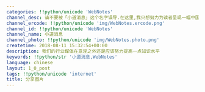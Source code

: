 ```yaml
---
categories: !!python/unicode 'WebNotes'
channel_desc: 请不要被「小道消息」这个名字误导.在这里,我只想努力为读者呈现一幅中国互联网的清明上河图.
channel_ercode: !!python/unicode 'img/WebNotes.ercode.png'
channel_id: !!python/unicode 'WebNotes'
channel_name: 小道消息
channel_photo: !!python/unicode 'img/WebNotes.photo.png'
createtime: 2018-08-11 15:32:54+00:00
description: 我们的行业媒体在意淫之外还是应该努力提高一点知识水平
keywords: !!python/str '小道消息,WebNotes'
language: chinese
layout: 1_0_post
tags: !!python/unicode 'internet'
title: 分享图片
---
```

<div id="js_content">
<p class="share_notice" id="js_image_desc" lang="en">
</p>
<div class="share_media" id="img_list">
<img alt="" src="{{ '/img/ow5rEn8QGlHicu0GvNE21xqAzSZBUNwPNOUorAct6I2qFEmeGcf1q9qlILenED0AEpKoFjroB9L7AUBcbZJzHsQ.jpeg' | prepend: site.img | replace: '//','/' }}"/>
</div>
</div>